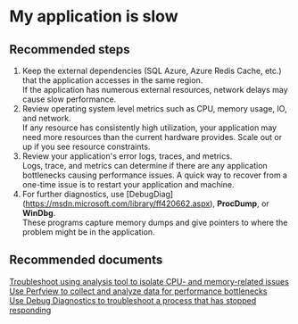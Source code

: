 <properties 
	pageTitle="My application is slow"
	description="My application is slow"
	service="microsoft.classiccompute"
	resource="domainnames"
	authors="jluk"
	displayOrder="3"
	selfHelpType="resource"
	supportTopicIds=""
	resourceTags=""	 
	productPesIds=""
	cloudEnvironments="public, MoonCake"
	articleId="56941257-e147-4087-b24a-40bb08041e08"
	ownershipId="Compute_VirtualMachines"
/>

# My application is slow

## **Recommended steps**
1.	Keep the external dependencies (SQL Azure, Azure Redis Cache, etc.) that the application accesses in the same region. <br>
If the application has numerous external resources, network delays may cause slow performance.
2.	Review operating system level metrics such as CPU, memory usage, IO, and network. <br>
If any resource has consistently high utilization, your application may need more resources than the current hardware provides. Scale out or up if you see resource constraints. 
3.	Review your application's error logs, traces, and metrics. <br>
Logs, trace, and metrics can determine if there are any application bottlenecks causing performance issues. A quick way to recover from a one-time issue is to restart your application and machine.
4.	For further diagnostics, use [DebugDiag] (https://msdn.microsoft.com/library/ff420662.aspx), **ProcDump**, or **WinDbg**. <br> 
These programs capture memory dumps and give pointers to where the problem might be in the application.

## **Recommended documents**
[Troubleshoot using analysis tool to isolate CPU- and memory-related issues](https://channel9.msdn.com/Series/PerfView-Tutorial)<br>
[Use Perfview to collect and analyze data for performance bottlenecks](http://www.microsoft.com/download/details.aspx?id=28567)<br>
[Use Debug Diagnostics to troubleshoot a process that has stopped responding](https://support.microsoft.com/kb/919792)